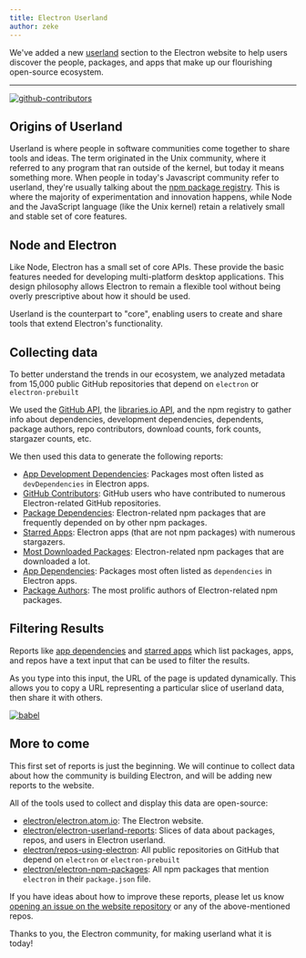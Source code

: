 ```yaml
---
title: Electron Userland
author: zeke
---
```


We've added a new [userland](http://electron.atom.io/userland) section to
the Electron website to help users discover the people, packages, and apps that make
up our flourishing open-source ecosystem.

---

[![github-contributors](https://cloud.githubusercontent.com/assets/2289/21205352/a873f86c-c210-11e6-9a92-1ef37dfc986b.png)](http://electron.atom.io/userland)

## Origins of Userland

Userland is where people in software communities come together to share tools and ideas.
The term originated in the Unix community, where it referred to
any program that ran outside of the kernel, but today it means something more.
When people in today's Javascript community refer to userland, they're usually
talking about the <a href="http://npm.im">npm package registry</a>. This is where the majority of experimentation and
innovation happens, while Node and the JavaScript language (like the Unix kernel) retain
a relatively small and stable set of core features.

## Node and Electron

Like Node, Electron has a small set of core APIs. These provide
the basic features needed for developing multi-platform desktop applications.
This design philosophy allows Electron to remain a flexible tool without being
overly prescriptive about how it should be used.

Userland is the counterpart to "core", enabling users to
create and share tools that extend Electron's functionality.

## Collecting data

To better understand the trends in our ecosystem, we
analyzed metadata from 15,000 public GitHub repositories
that depend on `electron` or `electron-prebuilt`

We used the
[GitHub API](https://developer.github.com/v3/),
the
[libraries.io API](https://libraries.io/api),
and the npm registry to gather info about dependencies,
development dependencies, dependents, package authors,
repo contributors, download counts, fork counts, stargazer
counts, etc.

We then used this data to generate the following reports:

- [App Development Dependencies](http://electron.atom.io/userland/dev_dependencies): Packages most often listed as `devDependencies` in Electron apps.
- [GitHub Contributors](http://electron.atom.io/userland/github_contributors): GitHub users who have contributed to numerous Electron-related GitHub repositories.
- [Package Dependencies](http://electron.atom.io/userland/package_dependencies): Electron-related npm packages that are frequently depended on by other npm packages.
- [Starred Apps](http://electron.atom.io/userland/starred_apps): Electron apps (that are not npm packages) with numerous stargazers.
- [Most Downloaded Packages](http://electron.atom.io/userland/most_downloaded_packages): Electron-related npm packages that are downloaded a lot.
- [App Dependencies](http://electron.atom.io/userland/dependencies): Packages most often listed as `dependencies` in Electron apps.
- [Package Authors](http://electron.atom.io/userland/package_authors): The most prolific authors of Electron-related npm packages.

## Filtering Results

Reports like
[app dependencies](http://electron.atom.io/userland/dependencies) and
[starred apps](http://electron.atom.io/userland/starred_apps)
which list packages, apps, and repos have a text input that can be used to
filter the results.

As you type into this input, the URL of the page is updated dynamically. This
allows you to copy a URL representing a particular slice of userland data,
then share it with others.

[![babel](https://cloud.githubusercontent.com/assets/2289/21328807/7bfa75e4-c5ea-11e6-8212-0e7988b367fd.png)
](http://electron.atom.io/userland/dev_dependencies?q=babel%20preset)

## More to come

This first set of reports is just the beginning. We will continue to collect
data about how the community is building Electron, and will be adding
new reports to the website.

All of the tools used to collect and display this data are open-source:

- [electron/electron.atom.io](https://github.com/electron/electron.atom): The Electron website.
- [electron/electron-userland-reports](https://github.com/electron/electron-userland-reports): Slices of data about packages, repos, and users in Electron userland.
- [electron/repos-using-electron](https://github.com/electron/repos-using-electron): All public repositories on GitHub that depend on `electron` or `electron-prebuilt`
- [electron/electron-npm-packages](https://github.com/zeke/electron-npm-packages): All npm packages that mention `electron` in their `package.json` file.

If you have ideas about how to improve these reports, please let us know
[opening an issue on the website repository](https://github.com/electron/electron.atom.io/issues/new)
or any of the above-mentioned repos.

Thanks to you, the Electron community, for making userland what it is today!
